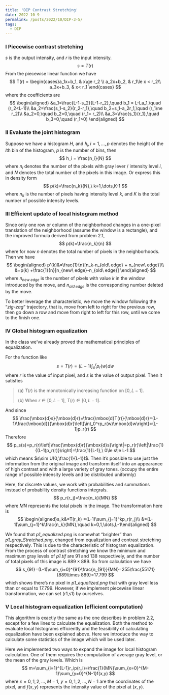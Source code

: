```yaml
---
title: 'DIP Contrast Stretching'
date: 2022-10-9
permalink: /posts/2022/10/DIP-3-5/
tags:
  - DIP
---
```



### I Piecewise contrast stretching

*s* is the output intensity, and *r* is the input intensity.
$$
s = T(r)
$$
From the piecewise linear function we have
$$
T(r) = \begin{cases}a_1x+b_1, & x\ge r_2 \\
a_2x+b_2, & r_1\le x < r_2\\
a_3x+b_3, & x< r_1
\end{cases}
$$
where the coefficients are
$$
\begin{aligned}
&a_1=\frac{L-1-s_2}{L-1-r_2},\quad b_1 = L-La_1,\quad (r_2<L-1)\\
&a_2=\frac{s_1-s_2}{r_2-r_1},\quad b_2=s_1-a_2r_1,\quad (r_1\ne r_2)\\
&a_2=0,\quad b_2=0,\quad (r_1= r_2)\\
&a_3=\frac{s_1}{r_1},\quad b_3=0,\quad (r_1>0)
\end{aligned}
$$


### II Evaluate the joint histogram

Suppose we have a histogram *H*, and $h_i,i=1,\dots,p$ denotes the height of the *i*th bin of the histogram, *p* is the number of bins, then
$$
h_i = \frac{n_i}{N}
$$
where $n_i$ denotes the number of the pixels with gray lever / intensity level *i*, and $N$ denotes the total number of the pixels in this image. Or express this in density form
$$
p(k)=\frac{n_k}{N},\ k=1,\dots,K-1
$$
where $n_k$ is the number of pixels having intensity level *k*, and  *K* is the total number of possible intensity levels.


### III Efficient update of local histogram method

Since only one row or column of the neighborhood changes in a one-pixel translation of the neighborhood (assume the window is a rectangle), and the improved formula derived from problem 2.1, 
$$
p(k)=\frac{n_k}{n}
$$
where for now $n$ denotes the total number of pixels in the neighborhoods. Then we have
$$
\begin{aligned}
p'(k)&=\frac{1}{n}[n_k-n_{old\ edge} + n_{new\ edge}]\\
&=p(k) +\frac{1}{n}[n_{new\ edge}-n_{old\ edge}]
\end{aligned}
$$
where $n_{new\ edge}$ is the number of pixels with value $k$ in the window introduced by the move, and $n_{old\ edge}$ is the corresponding number deleted by the move.

To better leverage the characteristic, we move the window following the “*zig-zag*” trajectory, that is, move from left to right for the previous row, then go down a row and move from right to left for this row, until we come to the finish one.


### IV Global histogram equalization

In the class we’ve already proved the mathematical principles of equalization. 

For the function like
$$
s=T(r)=(L-1)\int_o^rp_r(w)dw
$$
where $r$  is the value of input pixel, and $s$ is the value of output pixel. Then it satisfies

> (a) $T(r)$ is the monotonically increasing function on $[0,L-1]$.
>
> (b) When $r\in[0,L-1]$, $T(r)\in [0,L-1]$.

And since 
$$
\frac{\mbox{d}s}{\mbox{d}r}=\frac{\mbox{d}T(r)}{\mbox{d}r}=(L-1)\frac{\mbox{d}}{\mbox{d}r}\left[\int_0^rp_r(w)\mbox{d}w\right]=(L-1)p_r(r)
$$
Therefore
$$
p_s(s)=p_r(r)\left|\frac{\mbox{d}r}{\mbox{d}s}\right|=p_r(r)\left|\frac{1}{(L-1)p_r(r)}\right|=\frac{1}{L-1},\ 0\le s\le L-1
$$
which means $s\sim U(0,\frac{1}{L-1})$. Then it’s possible to use just the information from the original image and transform itself into an appearance of high contrast and with a large variety of gray tones. (occupy the entire range of possible intensity levels and be distributed uniformly)

Here, for discrete values, we work with probabilities and summations instead of probability density functions integrals. 
$$
p_r(r_j)=\frac{n_k}{MN}
$$
where $MN$ represents the total pixels in the image. The transformation here is 
$$
\begin{aligned}s_k&=T(r_k)
=(L-1)\sum_{j=1}^kp_r(r_j)\\
&=(L-1)\sum_{j=1}^k\frac{n_k}{MN},\quad k=0,1,\dots,L-1\end{aligned}
$$

We found that *p1_equalized.png* is somewhat “brighter” than *p1_gray_Stretched.png*, changed from equalization and contrast stretching respectively. This is due to the characteristic of histogram equalization. From the process of contrast stretching we know the minimum and maximum gray levels of *p1.tif* are 91 and 138 respectively, and the number of total pixels of this image is $889\times 889$. So from calculation we have
$$
s_{91}=(L-1)\sum_{i=0}^{91}\frac{n_{91}}{MN}=255\frac{55171}{889\times 889}=17.799
$$
which shows there’s no pixel in *p1_equalized.png* that with gray level less than or equal to $17.799$. However, if we implement piecewise linear transformation, we can set (r1,s1) by ourselves.


### V Local histogram equalization (efficient computation)

This algorithm is exactly the same as the one describes in problem 2.2, except for a few lines to calculate the equalization. Both the method to evaluate local histograms efficiently and the feasibility of calculating equalization have been explained above. Here we introduce the way to calculate some statistics of the image which will be used later.

Here we implemented two ways to expand the image for local histogram calculation. One of them requires the computation of average gray level, or the mean of the gray levels. Which is
$$
m=\sum_{i=1}^{L-1}r_ip(r_i)=\frac{1}{MN}\sum_{x=0}^{M-1}\sum_{y=0}^{N-1}f(x,y)
$$
where $x=0,1,2,\dots,M-1,\ y=0,1,2,\dots,N-1$ are the coordinates of the pixel, and $f(x,y)$ represents the intensity value of the pixel at $(x,y)$.
